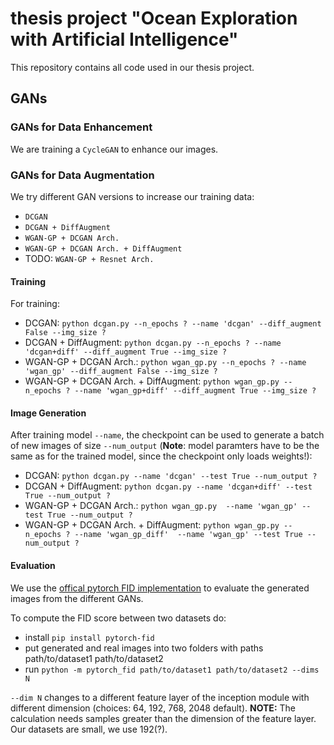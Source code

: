 # thesis project "Ocean Exploration with Artificial Intelligence"

This repository contains all code used in our thesis project.


## GANs 

### GANs for Data Enhancement

We are training a `CycleGAN` to enhance our images. 

### GANs for Data Augmentation
We try different GAN versions to increase our training data:
- `DCGAN`
- `DCGAN + DiffAugment`
- `WGAN-GP + DCGAN Arch.`
- `WGAN-GP + DCGAN Arch. + DiffAugment`
- TODO: `WGAN-GP + Resnet Arch.`

#### Training 
For training: 
- DCGAN: `python dcgan.py --n_epochs ? --name 'dcgan' --diff_augment False --img_size ?`
- DCGAN + DiffAugment: `python dcgan.py --n_epochs ? --name 'dcgan+diff' --diff_augment True --img_size ?`
- WGAN-GP + DCGAN Arch.: `python wgan_gp.py --n_epochs ? --name 'wgan_gp' --diff_augment False --img_size ?`
- WGAN-GP + DCGAN Arch. + DiffAugment: `python wgan_gp.py --n_epochs ? --name 'wgan_gp+diff' --diff_augment True --img_size ?`

#### Image Generation

After training model `--name`,  the checkpoint can be used to generate a batch of new images of size `--num_output`
(**Note**: model paramters have to be the same as for the trained model, since the checkpoint only loads weights!): 

- DCGAN: `python dcgan.py --name 'dcgan' --test True --num_output ? `
- DCGAN + DiffAugment: `python dcgan.py --name 'dcgan+diff' --test True --num_output ? `
- WGAN-GP + DCGAN Arch.: `python wgan_gp.py  --name 'wgan_gp' --test True --num_output ? `
- WGAN-GP + DCGAN Arch. + DiffAugment: `python wgan_gp.py --n_epochs ? --name 'wgan_gp_diff'  --name 'wgan_gp' --test True --num_output ? `

#### Evaluation
We use the [offical pytorch FID implementation](https://github.com/mseitzer/pytorch-fid) to evaluate the generated images from the different GANs.

To compute the FID score between two datasets do: 
- install `pip install pytorch-fid`
- put generated and real images into two folders with paths path/to/dataset1 path/to/dataset2
- run `python -m pytorch_fid path/to/dataset1 path/to/dataset2 --dims N`

`--dim N` changes to a different feature layer of the inception module with different dimension (choices: 64, 192, 768, 2048 default). **NOTE:** The calculation needs samples greater than the dimension of the feature layer. Our datasets are small, we use 192(?).




